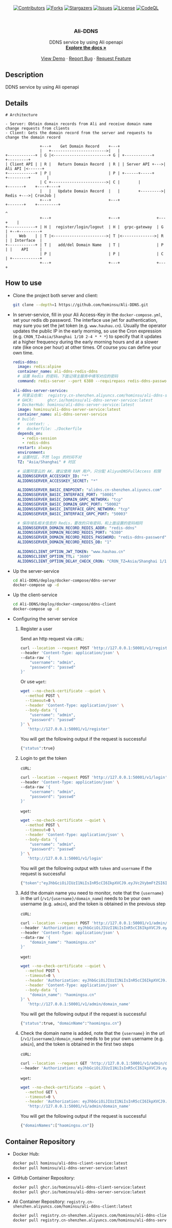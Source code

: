 <div id="top"></div>

<!-- PROJECT SHIELDS -->
<p align="center">
<a href="https://github.com/hominsu/Ali-DDNS/graphs/contributors"><img src="https://img.shields.io/github/contributors/hominsu/XFileCrypt.svg?style=for-the-badge" alt="Contributors"></a>
<a href="https://github.com/hominsu/Ali-DDNS/network/members"><img src="https://img.shields.io/github/forks/hominsu/Ali-DDNS.svg?style=for-the-badge" alt="Forks"></a>
<a href="https://github.com/hominsu/Ali-DDNS/stargazers"><img src="https://img.shields.io/github/stars/hominsu/Ali-DDNS.svg?style=for-the-badge" alt="Stargazers"></a>
<a href="https://github.com/hominsu/Ali-DDNS/issues"><img src="https://img.shields.io/github/issues/hominsu/Ali-DDNS.svg?style=for-the-badge" alt="Issues"></a>
<a href="https://github.com/hominsu/Ali-DDNS/blob/master/LICENSE"><img src="https://img.shields.io/github/license/hominsu/Ali-DDNS.svg?style=for-the-badge" alt="License"></a>
<a href="https://github.com/hominsu/Ali-DDNS/actions/workflows/code_ql_analysis.yml"><img src="https://img.shields.io/github/workflow/status/hominsu/Ali-DDNS/CodeQL%20Analysis?style=for-the-badge" alt="CodeQL"></a>
</p>


<!-- PROJECT LOGO -->
<br/>
<div align="center">
<!--   <a href="https://github.com/hominsu/Ali-DDNS">
    <img src="images/logo.png" alt="Logo" width="80" height="80">
  </a> -->

<h3 align="center">Ali-DDNS</h3>

  <p align="center">
    DDNS service by using Ali openapi
    <br/>
    <a href="https://hominsu.github.io/Ali-DDNS"><strong>Explore the docs »</strong></a>
    <br/>
    <br/>
    <a href="https://github.com/hominsu/Ali-DDNS">View Demo</a>
    ·
    <a href="https://github.com/hominsu/Ali-DDNS/issues">Report Bug</a>
    ·
    <a href="https://github.com/hominsu/Ali-DDNS/issues">Request Feature</a>
  </p>
</div>

## Description

DDNS service by using Ali openapi

## Details

```
# Architecture

- Server: Obtain domain records from Ali and receive domain name change requests from clients
- Client: Gets the domain record from the server and requests to change the domain record

               +---+    Get Domain Record    +---+
               |   +------------------------>|   |
+------------+ | G |<------------------------+ G | +------------+    +---------+
| Client API | | R |   Return Domain Record  | R | | Server API +--->| Ali API |<------+
+------------+ | P |                         | P | +------+-----+    +---------+       |
               | C +------------------------>| C |        |          +-------+    +----+----+
               |   |   Update Domain Record  |   |        +--------->| Redis +--->| CronJob |
               +---+                         +---+                   +-------+    +---------+
                                                                           ^
               +---+                         +---+                +---+    |
+------------+ | H |  register/login/logout  | H |  grpc-gateway  | G | +--+---------+
|     Web    | | T |<----------------------->| T |<-------------->| R | | Interface  |
+------------+ | T |   add/del Domain Name   | T |                | P | |    API     |
               | P |                         | P |                | C | +------------+
               +---+                         +---+                +---+
```

## How to use

- Clone the project both server and client:

  ```bash
  git clone --depth=1 https://github.com/hominsu/Ali-DDNS.git
  ```

- In server-service, fill in your  Ali Access-Key in the `docker-compose.yml`, set your redis db password. The interface use jwt for authentication, may sure you set the jwt token (e.g. `www.hauhau.cn`). Usually the operator updates the public IP in the early morning, so use the Cron expression (e.g. `CRON_TZ=Asia/Shanghai 1/10 2-4 * * *`) to specify that it updates at a higher frequency during the early morning hours and at a slower rate (like once per hour) at other times. Of course you can define your own time.

  ```yaml
  redis-ddns:
    image: redis:alpine
    container_name: ali-ddns-redis-ddns
    # 设置 Redis 的密码，下面记得主服务中填写对应的密码
    command: redis-server --port 6380 --requirepass redis-ddns-password
    
  ali-ddns-server-service:
    # 阿里云仓库:  registry.cn-shenzhen.aliyuncs.com/hominsu/ali-ddns-server-service:latest
    # GHCR:      ghcr.io/hominsu/ali-ddns-server-service:latest
    # DockerHub: hominsu/ali-ddns-server-service:latest
    image: hominsu/ali-ddns-server-service:latest
    container_name: ali-ddns-server-service
    # build:
    #   context: .
    #   dockerfile: ./Dockerfile
    depends_on:
      - redis-session
      - redis-ddns
    restart: always
    environment:
    # 设置时区，不然 logs 的时间不对
    TZ: "Asia/Shanghai" # 时区
  
    # 设置阿里云的 AK，建议使用 RAM 用户，只分配 AliyunDNSFullAccess 权限
    ALIDDNSSERVER_ACCESSKEY_ID: "*"                                   # 阿里云 AK ID
    ALIDDNSSERVER_ACCESSKEY_SECRET: "*"                               # 阿里云 AK SECRET
  
    ALIDDNSSERVER_BASIC_ENDPOINT: "alidns.cn-shenzhen.aliyuncs.com"   # 阿里云服务地址
    ALIDDNSSERVER_BASIC_INTERFACE_PORT: "50001"                       # WEB 服务监听端口
    ALIDDNSSERVER_BASIC_DOMAIN_GRPC_NETWORK: "tcp"                    # RPC 协议
    ALIDDNSSERVER_BASIC_DOMAIN_GRPC_PORT: "50002"                     # RPC 服务端口
    ALIDDNSSERVER_BASIC_INTERFACE_GRPC_NETWORK: "tcp"                 # RPC 协议
    ALIDDNSSERVER_BASIC_INTERFACE_GRPC_PORT: "50003"                  # RPC 服务端口
  
    # 保存域名相关信息的 Redis，要改的只有密码，和上面设置的密码相同
    ALIDDNSSERVER_DOMAIN_RECORD_REDIS_ADDR: "redis-ddns"              # 保存域名信息的 Redis 地址
    ALIDDNSSERVER_DOMAIN_RECORD_REDIS_PORT: "6380"                    # 保存域名信息的 Redis 端口
    ALIDDNSSERVER_DOMAIN_RECORD_REDIS_PASSWORD: "redis-ddns-password" # 保存域名信息的 Redis 密码
    ALIDDNSSERVER_DOMAIN_RECORD_REDIS_DB: "1"                         # 保存域名信息的 Redis 数据库
    
    ALIDDNSCLIENT_OPTION_JWT_TOKEN: "www.hauhau.cn"                   # jwt token
    ALIDDNSCLIENT_OPTION_TTL: "3600"                                  # 每隔多少秒向服务端获取更新信息
    ALIDDNSCLIENT_OPTION_DELAY_CHECK_CRON: "CRON_TZ=Asia/Shanghai 1/10 2-4 * * *" # 每天的 2-4 点的 1m 开始，每 10m 执行一次
  
  ```

- Up the server-service

  ```bash
  cd Ali-DDNS/deploy/docker-compose/ddns-server
  docker-compose up -d
  ```

- Up the client-service

  ```bash
  cd Ali-DDNS/deploy/docker-compose/ddns-client
  docker-compose up -d
  ```

- Configuring the server service

  1. Register a user

     Send an http request via `cURL`:

     ```bash
     curl --location --request POST 'http://127.0.0.1:50001/v1/register' \ 
     --header 'Content-Type: application/json' \
     --data-raw '{
         "username": "admin",
         "password": "passwd"
     }'
     ```

     Or use `wget`:

     ```bash
     wget --no-check-certificate --quiet \
       --method POST \
       --timeout=0 \
       --header 'Content-Type: application/json' \
       --body-data '{
         "username": "admin",
         "password": "passwd"
     }' \
        'http://127.0.0.1:50001/v1/register'
     ```

     You will get the following output if the request is successful

     ```bash
     {"status":true}
     ```

  2. Login to get the token

     `cURL`:

     ```bash
     curl --location --request POST 'http://127.0.0.1:50001/v1/login' \
     --header 'Content-Type: application/json' \
     --data-raw '{
         "username": "admin",
         "password": "passwd"
     }'
     ```

     `wget`:

     ```bash
     wget --no-check-certificate --quiet \
       --method POST \
       --timeout=0 \
       --header 'Content-Type: application/json' \
       --body-data '{
         "username": "admin",
         "password": "passwd"
     }' \
        'http://127.0.0.1:50001/v1/login'
     ```

     You will get the following output with `token` and `username` if the request is successful

     ```bash
     {"token":"eyJhbGciOiJIUzI1NiIsInR5cCI6IkpXVCJ9.eyJVc2VybmFtZSI6ImFkbWluIiwiaXNzIjoiMTI3LjAuMC4xIiwic3ViIjoidXNlciB0b2tlbiIsImV4cCI6MTY0MzEwNTY3MSwiaWF0IjoxNjQzMTAyMDcxfQ.EmYB_PApYocKSbdyT0ykUMPMJErMykv3AASBcYngJTQ", "username":"admin"}
     ```

  3. Add the domain name you need to monitor, note that the `{username}` in the url (`/v1/{username}/domain_name`) needs to be your own username (e.g. `admin`), and the token is obtained in the previous step

     `cURL`:

     ```bash
     curl --location --request POST 'http://127.0.0.1:50001/v1/admin/domain_name' \
     --header 'Authorization: eyJhbGciOiJIUzI1NiIsInR5cCI6IkpXVCJ9.eyJVc2VybmFtZSI6ImFkbWluIiwiaXNzIjoiMTI3LjAuMC4xIiwic3ViIjoidXNlciB0b2tlbiIsImV4cCI6MTY0MzEwNTY3MSwiaWF0IjoxNjQzMTAyMDcxfQ.EmYB_PApYocKSbdyT0ykUMPMJErMykv3AASBcYngJTQ' \
     --header 'Content-Type: application/json' \
     --data-raw '{
         "domain_name": "haomingsu.cn"
     }'
     ```

     `wget`:

     ```bash
     wget --no-check-certificate --quiet \
       --method POST \
       --timeout=0 \
       --header 'Authorization: eyJhbGciOiJIUzI1NiIsInR5cCI6IkpXVCJ9.eyJVc2VybmFtZSI6ImFkbWluIiwiaXNzIjoiMTI3LjAuMC4xIiwic3ViIjoidXNlciB0b2tlbiIsImV4cCI6MTY0MzEwNTY3MSwiaWF0IjoxNjQzMTAyMDcxfQ.EmYB_PApYocKSbdyT0ykUMPMJErMykv3AASBcYngJTQ' \
       --header 'Content-Type: application/json' \
       --body-data '{
         "domain_name": "haomingsu.cn"
     }' \
        'http://127.0.0.1:50001/v1/admin/domain_name'
     ```

     You will get the following output if the request is successful

     ```bash
     {"status":true, "domainName":"haomingsu.cn"}
     ```

  4. Check the domain name is added, note that the `{username}` in the url (`/v1/{username}/domain_name`) needs to be your own username (e.g. `admin`), and the token is obtained in the first two steps

     `cURL`:

     ```bash
     curl --location --request GET 'http://127.0.0.1:50001/v1/admin/domain_name' \
     --header 'Authorization: eyJhbGciOiJIUzI1NiIsInR5cCI6IkpXVCJ9.eyJVc2VybmFtZSI6ImFkbWluIiwiaXNzIjoiMTI3LjAuMC4xIiwic3ViIjoidXNlciB0b2tlbiIsImV4cCI6MTY0MzEwNTY3MSwiaWF0IjoxNjQzMTAyMDcxfQ.EmYB_PApYocKSbdyT0ykUMPMJErMykv3AASBcYngJTQ'
     ```

     `wget`:

     ```bash
     wget --no-check-certificate --quiet \
       --method GET \
       --timeout=0 \
       --header 'Authorization: eyJhbGciOiJIUzI1NiIsInR5cCI6IkpXVCJ9.eyJVc2VybmFtZSI6ImFkbWluIiwiaXNzIjoiMTI3LjAuMC4xIiwic3ViIjoidXNlciB0b2tlbiIsImV4cCI6MTY0MzEwNTY3MSwiaWF0IjoxNjQzMTAyMDcxfQ.EmYB_PApYocKSbdyT0ykUMPMJErMykv3AASBcYngJTQ' \
        'http://127.0.0.1:50001/v1/admin/domain_name'
     ```

     You will get the following output if the request is successful

     ```bash
     {"domainNames":["haomingsu.cn"]}
     ```

## Container Repository

- Docker Hub:

  ```bash
  docker pull hominsu/ali-ddns-client-service:latest
  docker pull hominsu/ali-ddns-server-service:latest
  ```

- GitHub Container Repository:

  ```bash
  docker pull ghcr.io/hominsu/ali-ddns-client-service:latest
  docker pull ghcr.io/hominsu/ali-ddns-server-service:latest
  ```

- Ali Container Repository: `registry.cn-shenzhen.aliyuncs.com/hominsu/ali-ddns-client:latest`

  ```bash
  docker pull registry.cn-shenzhen.aliyuncs.com/hominsu/ali-ddns-client-service:latest
  docker pull registry.cn-shenzhen.aliyuncs.com/hominsu/ali-ddns-server-service:latest
  ```
